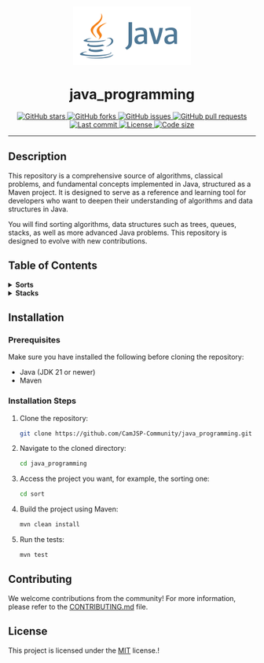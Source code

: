 <!-- Logo -->
<div align="center">
  <img src="./java.svg" alt="Java Logo">
</div>

<!-- Title -->
<h1 align="center">java_programming</h1>

<!-- Custom Badge Section -->
<div align="center">

  <!-- Stars Badge -->
  <a href="https://github.com/CamJSP-Community/java_programming/stargazers">
    <img src="https://img.shields.io/github/stars/CamJSP-Community/java_programming?style=for-the-badge" alt="GitHub stars">
  </a>

  <!-- Forks Badge -->
  <a href="https://github.com/CamJSP-Community/java_programming/network/members">
    <img src="https://img.shields.io/github/forks/CamJSP-Community/java_programming?style=for-the-badge" alt="GitHub forks">
  </a>

  <!-- Issues Badge -->
  <a href="https://github.com/CamJSP-Community/java_programming/issues">
    <img src="https://img.shields.io/github/issues/CamJSP-Community/java_programming?style=for-the-badge" alt="GitHub issues">
  </a>

  <!-- Pull Requests Badge -->
  <a href="https://github.com/CamJSP-Community/java_programming/pulls">
    <img src="https://img.shields.io/github/issues-pr/CamJSP-Community/java_programming?style=for-the-badge" alt="GitHub pull requests">
  </a>

  <!-- Last Commit Badge -->
  <a href="https://github.com/CamJSP-Community/java_programming/commits/main">
    <img src="https://img.shields.io/github/last-commit/CamJSP-Community/java_programming?style=for-the-badge" alt="Last commit">
  </a>

  <!-- License Badge -->
  <a href="https://github.com/CamJSP-Community/java_programming/blob/master/LICENSE">
    <img src="https://img.shields.io/github/license/CamJSP-Community/java_programming?style=for-the-badge" alt="License">
  </a>

  <!-- Code Size Badge -->
  <a href="https://github.com/CamJSP-Community/java_programming">
    <img src="https://img.shields.io/github/languages/code-size/CamJSP-Community/java_programming?style=for-the-badge" alt="Code size">
  </a>

</div>

---

## Description

This repository is a comprehensive source of algorithms, classical problems, and fundamental concepts implemented in Java, structured as a Maven project. It is designed to serve as a reference and learning tool for developers who want to deepen their understanding of algorithms and data structures in Java.

You will find sorting algorithms, data structures such as trees, queues, stacks, as well as more advanced Java problems. This repository is designed to evolve with new contributions.

## Table of Contents

<details>
  <summary><strong>Sorts</strong></summary>
  <p>Details about sorting algorithms.</p>

  For more information about sorting algorithms, refer to the [README file in the 'sorts' folder](sorts/README.md).
</details>




<details>
  <summary><strong>Stacks</strong></summary>
  <p>Details about stack data structures.</p>
  <!-- Include relevant content or links here -->
</details>

## Installation

### Prerequisites

Make sure you have installed the following before cloning the repository:

- Java (JDK 21 or newer)
- Maven

### Installation Steps

1. Clone the repository:
   ```bash
   git clone https://github.com/CamJSP-Community/java_programming.git
   ```

2. Navigate to the cloned directory:
   ```bash
   cd java_programming
   ```

3. Access the project you want, for example, the sorting one:
   ```bash
   cd sort
   ```

4. Build the project using Maven:
   ```bash
   mvn clean install
   ```

5. Run the tests:
   ```bash
   mvn test
   ```

## Contributing

We welcome contributions from the community! For more information, please refer to the [CONTRIBUTING.md](./CONTRIBUTING.md) file.

## License

This project is licensed under the [MIT](./LICENSE) license.!
